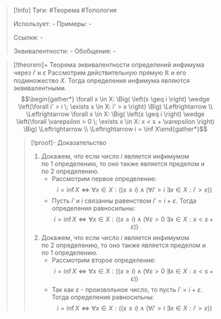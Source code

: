 > [!info]
> Тэги: #Теорема #Топология  
> 
> Использует: *-*
> Примеры: *-*
> 
> Ссылки: *-*
> 
> Эквивалентности: *-*
> Обобщения: *-*

> [!theorem]+ Теорема эквивалентности определений инфимума через $i'$ и $\varepsilon$
> Рассмотрим действительную прямую $\mathbb{R}$ и его подмножество $X$. Тогда определения инфимума являются эквивалентными. 
> $$\begin{gather*} \forall x \in X:  \Big( \left(x \geq i \right) \wedge \left(\forall i' > i \; \exists x \in X: i' > x \right) \Big) \Leftrightarrow \\ \Leftrightarrow \forall x \in X:  \Big( \left(x \geq i \right) \wedge \left(\forall \varepsilon > 0 \; \exists x \in X: x < s + \varepsilon \right) \Big) \Leftrightarrow \\ \Leftrightarrow i = \inf X\end{gather*}$$
> > [!proof]- Доказательство
> > 1. Докажем, что если число $i$ является инфимумом по $1$ определению, то оно также является пределом и по $2$ определению.
> > 	* Рассмотрим первое определение: $$i = \inf X \Leftrightarrow \forall x \in X:  \Big( \left(x \geq i \right) \wedge \left(\forall i' > i \; \exists x \in X: i' > x \right) \Big)$$
> > 	* Пусть $i'$ и $i$ связанны равенством $i' = i + \varepsilon$. Тогда определения равносильны: $$i = \inf X \Leftrightarrow \forall x \in X:  \Big( \left(x \geq i \right) \wedge \left(\forall \varepsilon > 0 \; \exists x \in X: x < s + \varepsilon \right) \Big)$$
> > 2. Докажем, что если число $i$ является инфимумом по $2$ определению, то оно также является пределом и по $1$ определению.
> > 	* Рассмотрим второе определение: $$i = \inf X \Leftrightarrow \forall x \in X:  \Big( \left(x \geq i \right) \wedge \left(\forall \varepsilon > 0 \; \exists x \in X: x < s + \varepsilon \right) \Big)$$
> > 	* Так как $\varepsilon$ - произвольное число, то пусть $i' = i + \varepsilon$. Тогда определения равносильны: $$i = \inf X \Leftrightarrow \forall x \in X:  \Big( \left(x \geq i \right) \wedge \left(\forall i' > i \; \exists x \in X: i' > x \right) \Big)$$
>  